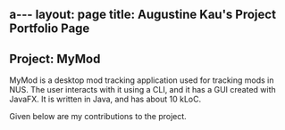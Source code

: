 a---
layout: page
title: Augustine Kau's Project Portfolio Page
---

## Project: MyMod

MyMod is a desktop mod tracking application used for tracking mods in NUS. The user interacts with it using a CLI, and it has a GUI created with JavaFX. It is written in Java, and has about 10 kLoC.

Given below are my contributions to the project.
